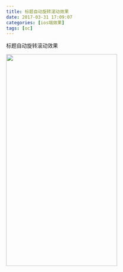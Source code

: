 ```yaml
---
title: 标题自动旋转滚动效果
date: 2017-03-31 17:09:07
categories: [ios端效果]
tags: [oc]
---
```

标题自动旋转滚动效果
<!-- more -->

<img src="/gifs/1.gif" width="300" height="573" />


<!--<img src="/images/6.png" width="800" height="263" />-->
<!--<font color=#FF6666></font>-->
